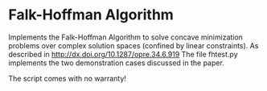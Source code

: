 # Falk-Hoffman Algorithm

Implements the Falk-Hoffman Algorithm to solve concave minimization problems over complex solution spaces (confined by linear constraints). As described in http://dx.doi.org/10.1287/opre.34.6.919
The file fhtest.py implements the two demonstration cases discussed in the paper.

The script comes with no warranty!
